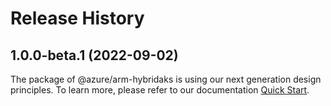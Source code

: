 # Release History
    
## 1.0.0-beta.1 (2022-09-02)

The package of @azure/arm-hybridaks is using our next generation design principles. To learn more, please refer to our documentation [Quick Start](https://aka.ms/js-track2-quickstart).
